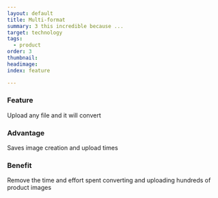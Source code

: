 ```yaml
---
layout: default
title: Multi-format
summary: 3 this incredible because ...
target: technology
tags:
  - product
order: 3
thumbnail:
headimage:
index: feature

---
```


### Feature ###
Upload any file and it will convert
### Advantage ###
Saves image creation and upload times
### Benefit ###
Remove the time and effort spent converting and uploading hundreds of product images
